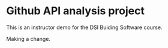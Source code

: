 # Github API analysis project

This is an instructor demo for the DSI Buiding Software course.

Making a change.

